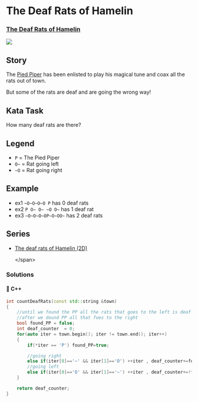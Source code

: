 # The Deaf Rats of Hamelin

### [The Deaf Rats of Hamelin](https://www.codewars.com/kata/598106cb34e205e074000031)

![](https://i.imgur.com/ta6gv1i.png?1)

## Story

The [Pied Piper](https://en.wikipedia.org/wiki/Pied_Piper_of_Hamelin) has been enlisted to play his magical tune and coax all the rats out of town.

But some of the rats are deaf and are going the wrong way!

## Kata Task

How many deaf rats are there?

## Legend

* `P` = The Pied Piper
* `O~` = Rat going left
* `~O` = Rat going right

## Example

* ex1 `~O~O~O~O P` has 0 deaf rats
* ex2 `P O~ O~ ~O O~` has 1 deaf rat
* ex3 `~O~O~O~OP~O~OO~` has 2 deaf rats

## Series

* [The deaf rats of Hamelin \(2D\)](https://www.codewars.com/kata/the-deaf-rats-of-hamelin-2d)

  &lt;/span&gt;

### Solutions

#### 🧠 C++

```cpp
int countDeafRats(const std::string &town)
{
    //until we found the PP all the rats that goes to the left is deaf
    //after we dound PP all that foes to the right
    bool found_PP = false;
    int deaf_counter  = 0;
    for(auto iter = town.begin(); iter != town.end(); iter++)
    {
        if(*iter == 'P') found_PP=true;

        //going right
        else if(iter[0]=='~' && iter[1]=='O') ++iter , deaf_counter+=found_PP;
        //going left
        else if(iter[0]=='O' && iter[1]=='~') ++iter , deaf_counter+=!found_PP;
    }

    return deaf_counter;
}
```

